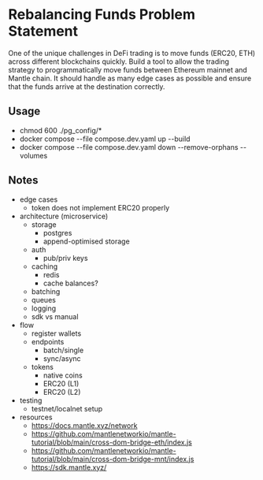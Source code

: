 # Rebalancing Funds Problem Statement

One of the unique challenges in DeFi trading is to move funds (ERC20, ETH)
across different blockchains quickly.
Build a tool to allow the trading strategy to programmatically move funds
between Ethereum mainnet and Mantle chain.
It should handle as many edge cases as possible and ensure that the funds arrive
at the destination correctly.

## Usage

- chmod 600 ./pg_config/*
- docker compose --file compose.dev.yaml up --build
- docker compose --file compose.dev.yaml down --remove-orphans --volumes

## Notes

- edge cases
  - token does not implement ERC20 properly
- architecture (microservice)
  - storage
    - postgres
    - append-optimised storage
  - auth
    - pub/priv keys
  - caching
    - redis
    - cache balances?
  - batching
  - queues
  - logging
  - sdk vs manual
- flow
  - register wallets
  - endpoints
    - batch/single
    - sync/async
  - tokens
    - native coins
    - ERC20 (L1)
    - ERC20 (L2)
- testing
  - testnet/localnet setup
- resources
  - <https://docs.mantle.xyz/network>
  - <https://github.com/mantlenetworkio/mantle-tutorial/blob/main/cross-dom-bridge-eth/index.js>
  - <https://github.com/mantlenetworkio/mantle-tutorial/blob/main/cross-dom-bridge-mnt/index.js>
  - <https://sdk.mantle.xyz/>
